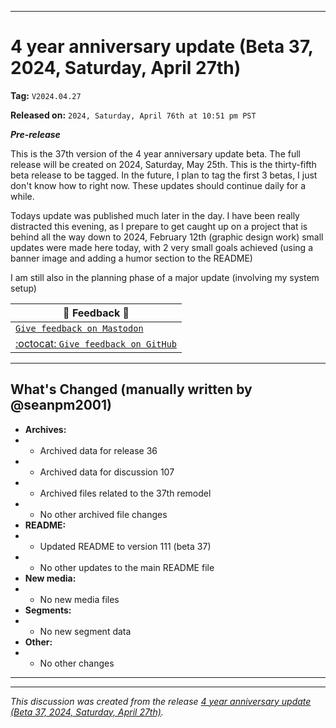 
***

# 4 year anniversary update (Beta 37, 2024, Saturday, April 27th)

**Tag:** `V2024.04.27`

**Released on:** `2024, Saturday, April 76th at 10:51 pm PST`

***Pre-release***

This is the 37th version of the 4 year anniversary update beta. The full release will be created on 2024, Saturday, May 25th. This is the thirty-fifth beta release to be tagged. In the future, I plan to tag the first 3 betas, I just don't know how to right now. These updates should continue daily for a while.

Todays update was published much later in the day. I have been really distracted this evening, as I prepare to get caught up on a project that is behind all the way down to 2024, February 12th (graphic design work) small updates were made here today, with 2 very small goals achieved (using a banner image and adding a humor section to the README)

I am still also in the planning phase of a major update (involving my system setup)

| 📣️ Feedback 💬️ |
|---|
| [`Give feedback on Mastodon`](https://techhub.social/deck/@seanpm2001/112237731368032617) |
| [:octocat: `Give feedback on GitHub`](https://github.com/seanpm2001/seanpm2001/discussions/108/) |

---

## What's Changed (manually written by @seanpm2001)

- **Archives:**
- - Archived data for release 36
- - Archived data for discussion 107
- - Archived files related to the 37th remodel <!-- This number should be 1 higher than release 35, and should match the README beta version) !-->
- - No other archived file changes
- **README:**
- - Updated README to version 111 (beta 37)
- - No other updates to the main README file
- **New media:**
- - No new media files
- **Segments:**
- - No new segment data
- **Other:**
- - No other changes

***


<hr /><em>This discussion was created from the release <a href='https://github.com/seanpm2001/seanpm2001/releases/tag/V2024.04.27'>4 year anniversary update (Beta 37, 2024, Saturday, April 27th)</a>.</em>
